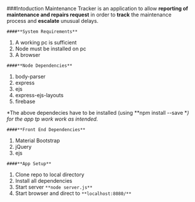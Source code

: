 ###Intoduction
Maintenance Tracker is an application to allow **reporting of maintenance and repairs request** in order to **track** the maintenance process and **escalate** unusual delays.

`####**System Requirements**`
1. A working pc is sufficient
2. Node must be installed on pc
3. A browser

`####**Node Dependencies**`
1. body-parser
2. express
3. ejs
4. express-ejs-layouts
5. firebase

*The above dependecies have to be installed (using **npm install <name-of-package> --save **) for the app tp work work as intended.*

`####**Front End Dependencies**`
1. Material Bootstrap
2. jQuery
3. ejs

`####**App Setup**`
1. Clone repo to local directory
2. Install all dependencies
3. Start server `**node server.js**`
4. Start browser and direct to `**localhost:8080/**`